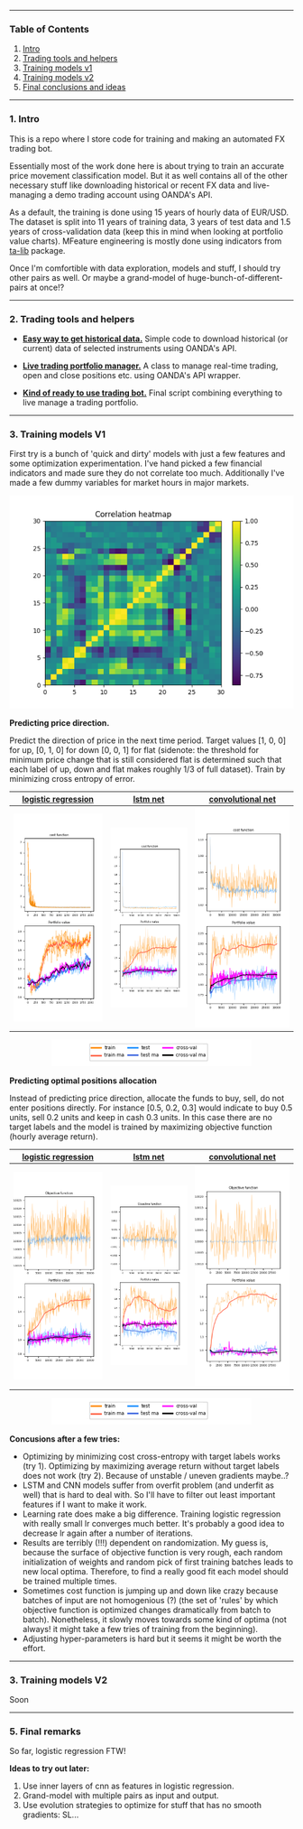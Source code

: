 ---------
### Table of Contents  

 1. [Intro](#Intro) 
 2. [Trading tools and helpers](#Tools)  
 3. [Training models v1](#train_v1) 
 4. [Training models v2](#train_v2) 
 5. [Final conclusions and ideas](#Concusion) 
 
<a name="Intro"/>

---------
### 1. Intro

This is a repo where I store code for training and making an automated FX trading bot.  
   
Essentially most of the work done here is about trying to train an accurate price movement classification model. But it as well contains all of the other necessary stuff like downloading historical or recent FX data and live-managing a demo trading account using OANDA's API.  

As a default, the training is done using 15 years of hourly data of EUR/USD. The dataset is split into 11 years of training data, 3 years of test data and 1.5 years of cross-validation data (keep this in mind when looking at portfolio value charts). MFeature engineering is mostly done using indicators from [ta-lib](https://github.com/mrjbq7/ta-lib) package.

Once I'm comfortible with data exploration, models and stuff, I should try other pairs as well. Or maybe a grand-model of huge-bunch-of-different-pairs at once!?

<a name="Tools"/>

---------
### 2. Trading tools and helpers


   * **[Easy way to get historical data.](helpers/get_historical_data.py)** Simple code to download historical (or current) data of selected instruments using OANDA's API.

   * **[Live trading portfolio manager.](helpers/oanda_api_helpers.py)** A class to manage real-time trading, open and close positions etc. using OANDA's API wrapper.
   
   * **[Kind of ready to use trading bot.](/main.py)** Final script combining everything to live manage a trading portfolio.
   
<a name="train_v1"/>

---------
### 3. Training models V1

First try is a bunch of 'quick and dirty' models with just a few features and some optimization experimentation. I've hand picked a few financial indicators and made sure they do not correlate too much. Additionally I've made a few dummy variables for market hours in major markets.  

   <p align="center"> 
      <img src="/images/feature_heatmap.png">
   </p>


**Predicting price direction.** 

Predict the direction of price in the next time period. Target values [1, 0, 0] for up, [0, 1, 0] for down [0, 0, 1] for flat (sidenote: the threshold for minimum price change that is still considered flat is determined such that each label of up, down and flat makes roughly 1/3 of full dataset). Train by minimizing cross entropy of error.
     
   | [logistic regression](/train_logistic_regression_v1.py) | [lstm net](/train_lstm_v1.py) | [convolutional net](/train_cnn_v1.py) |
   | ------------------- | -------- | ----------------- |
   | <img src="/images/lr_v1.png"> | <img src="/images/lstm_v1.png"> | <img src="/images/cnn_v1.png"> |
   
   <p align="center"> 
      <img src="/images/legend_one_fits_all.png">
   </p>
   
**Predicting optimal positions allocation** 

Instead of predicting price direction, allocate the funds to buy, sell, do not enter positions directly. For instance [0.5, 0.2, 0.3] would indicate to buy 0.5 units, sell 0.2 units and keep in cash 0.3 units. In this case there are no target labels and the model is trained by maximizing objective function (hourly average return). 
   
   | [logistic regression](/train_logistic_regression_v2.py) | [lstm net](/train_lstm_v2.py) | [convolutional net](/train_cnn_v2.py) |
   | ------------------- | -------- | ----------------- |
   | <img src="/images/lr_v2.png"> | <img src="/images/lstm_v2.png"> | <img src="/images/cnn_v2.png"> |
   
   <p align="center"> 
      <img src="/images/legend_one_fits_all.png">
   </p>
   
**Concusions after a few tries:**
   - Optimizing by minimizing cost cross-entropy with target labels works (try 1). Optimizing by maximizing average return without target labels does not work (try 2). Because of unstable / uneven gradients maybe..?
   - LSTM and CNN models suffer from overfit problem (and underfit as well) that is hard to deal with. So I'll have to filter out least important features if I want to make it work.
   - Learning rate does make a big difference. Training logistic regression with really small lr converges much better. It's probably a good idea to decrease lr again after a number of iterations.
   - Results are terribly (!!!) dependent on randomization. My guess is, because the surface of objective function is very rough, each random initialization of weights and random pick of first training batches leads to new local optima. Therefore, to find a really good fit each model should be trained multiple times.
   - Sometimes cost function is jumping up and down like crazy because batches of input are not homogenious (?) (the set of 'rules' by which objective function is optimized changes dramatically from batch to batch). Nonetheless, it slowly moves towards some kind of optima (not always! it might take a few tries of training from the beginning).
   - Adjusting hyper-parameters is hard but it seems it might be worth the effort.

<a name="train_v2"/>

---------
### 3. Training models V2

Soon

<a name="Concusion"/>

---------
### 5. Final remarks

   So far, logistic regression FTW!
   
   **Ideas to try out later:**
   1. Use inner layers of cnn as features in logistic regression.
   2. Grand-model with multiple pairs as input and output.
   3. Use evolution strategies to optimize for stuff that has no smooth gradients: SL...





